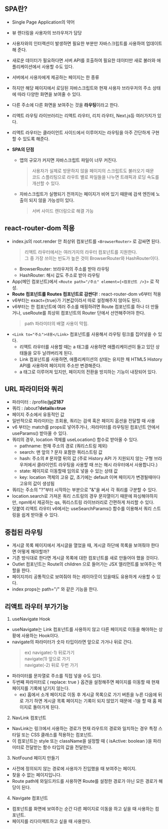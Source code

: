 ## SPA란?

- Single Page Application의 약어
- 뷰 렌더링을 사용자의 브라우저가 담당
- 사용자와의 인터랙션이 발생하면 필요한 부분만 자바스크립트를 사용하여 업데이트해 준다.
- 새로운 데이터가 필요하다면 서버 API를 호출하여 필요한 데이터만 새로 불러와 애플리케이션에서 사용할 수도 있다.
- 서버에서 사용자에게 제공하는 페이지는 한 종류
- 하지만 해당 페이지에서 로딩된 자바스크립트와 현재 사용자 브라우저의 주소 상태에 따라 다양한 화면을 보여줄 수 있다.
- 다른 주소에 다른 화면을 보여주는 것을 **라우팅**이라고 한다.
- 리액트 라우팅 라이브러리는 리액트 라우터, 리치 라우터, Next.js등 여러가지가 있다.
- 리액트 라우터는 클라이언트 사이드에서 이루어지는 라우팅을 아주 간단하게 구현할 수 있도록 해준다.

- **SPA의 단점**
  - 앱의 규모가 커지면 자바스크립트 파일이 너무 커진다.
    > 사용자가 실제로 방문하지 않을 페이지의 스크립트도 불러오기 때문  
    > 코드 스플리팅으로 라우트 별로 파일들을 나누면 트래픽과 로딩 속도를 개선할 수 있다.
  - 자바스크립트가 실행되기 전까지는 페이지가 비어 있기 때문에 검색 엔진에 노출이 되지 않을 가능성이 있다.
    > 서버 사이드 렌더링으로 해결 가능

## react-router-dom 적용

- index.js의 root.render 안 최상위 컴포넌트를 `<BrowserRouter>` 로 감싸면 된다.
  > 리액트 라우터에서는 여러가지의 라우터 컴포넌트를 지원한다.  
  > 그 중 가장 쓰이는 빈도가 높은 것이 BrowserRouter와 HashRouter이다.
  - BrowserRouter: 브라우저의 주소를 받아 라우팅
  - HashRouter: 해시 값도 주소로 받아 라우팅
- App(메인 컴포넌트)에서 `<Route path="/주소" element={<컴포넌트 />}>` 로 작성.
- **Route 컴포넌트를 Routes 컴포넌트로 감싼다!** : react-router-dom v6부터 적용
- v6부터는 exact={true}가 기본값이라서 따로 설정해주지 않아도 된다.
- v6부터는 한 컴포넌트에 여러 주소를 매핑하려면 Route 컴포넌트를 하나 더 만들거나, useRoute를 최상위 컴포넌트의 Router 단에서 선언해주어야 한다.
  > path 파라미터의 배열 사용이 막힘.
- `<Link to="주소">내용</Link>` 컴포넌트를 사용해서 라우팅 링크를 집어넣을 수 있다.
  - 리액트 라우터를 사용할 때는 a 태그를 사용하면 애플리케이션이 들고 있던 상태들을 모두 날려버리게 된다.
  - Link 컴포넌트를 사용하면, 애플리케이션의 상태는 유지한 채 HTML5 History API를 사용하여 페이지의 주소만 변경해준다.
  - a 태그로 이루어져 있지만, 페이지의 전환을 방지하는 기능이 내장되어 있다.

## URL 파라미터와 쿼리

- 파라미터 : /profile/**jyj2187**
- 쿼리 : /about?**details=true**
- 페이지 주소에서 유동적인 값
- 일반적으로 파라미터는 조회용, 쿼리는 검색 혹은 페이지 옵션을 전달할 때 사용
- v6 부터는 match를 props로 넣어주거나, :파라미터를 라우팅된 컴포넌트 안에서 useParams() 받아올 수 있다.
- 쿼리의 경우, location 객체를 useLocation() 함수로 받아올 수 있다.
  - pathname: 현재 주소의 경로 (쿼리스트링 제외)
  - search: 맨 앞의 ? 문자 포함한 쿼리스트링 값
  - hash: 주소의 # 문자열 뒤의 값 (주로 History API 가 지원되지 않는 구형 브라우저에서 클라이언트 라우팅을 사용할 때 쓰는 해시 라우터에서 사용합니다.)
  - state: 페이지로 이동할때 임의로 넣을 수 있는 상태 값
  - key: location 객체의 고유 값, 초기에는 default 이며 페이지가 변경될때마다 고유의 값이 생성됨
- 쿼리는 주소의 "?"부터 시작하는 부분으로 "&"을 써서 각 쿼리를 구분할 수 있다.
- location.search로 가져온 쿼리 스트링의 경우 문자열이기 때문에 파싱해야하지만, npm에서 제공하는 qs, 쿼리스트링 라이브러리로 간편하게 처리할 수 있다.
- 덧붙여 리액트 라우터 v6에서는 useSearchParams() 함수를 이용해서 쿼리 스트링을 쉽게 받아올 수 있다.

## 중첩된 라우팅

- 게시글 목록 페이지에서 게시글을 열었을 때, 게시글 하단에 목록을 보여줘야 한다면 어떻게 해야할까?
- 기존 방식대로 한다면 게시글 목록에 대한 컴포넌트를 새로 만들어야 했을 것이다.
- Outlet 컴포넌트는 Route의 children 으로 들어가는 JSX 엘리먼트를 보여주는 역할을 한다.
- 페이지끼리 공통적으로 보여줘야 하는 레이아웃이 있을때도 유용하게 사용할 수 있다.
- index props는 path="/" 와 같은 기능을 한다.

## 리액트 라우터 부가기능

1. useNavigate Hook

- useNavigate는 Link 컴포넌트를 사용하지 않고 다른 페이지로 이동을 해야하는 상황에 사용하는 Hook이다.
- navigate의 파라미터가 숫자 타입이라면 앞으로 가거나 뒤로 간다.
  > ex) navigate(-1) 뒤로가기  
  > navigate(1) 앞으로 가기  
  > navigate(-2) 뒤로 두번 가기
- 파라미터를 문자열로 주소를 직접 넣을 수도 있다.
- 두번째 파라미터로 { replace: true } 옵견을 설정해주면 페이지를 이동할 때 현재 페이지를 기록에 남기지 않는다.
  - ex) 홈에서 소개 페이지로 이동 후 게시글 목록으로 가기 버튼을 누른 다음에 뒤로 가기 하면
    게시글 목록 페이지는 기록이 되지 않았기 때문에 -1을 할 때 홈 페이지로 돌아가게 된다.

2. NavLink 컴포넌트

- NavLink는 링크에서 사용하는 경로가 현재 라우트의 경로와 일치하는 경우 특정 스타일 또는 CSS 클래스를 적용하는 컴포넌트.
- 이 컴포넌트는 style 또는 className을 설정할 때 { isActive: boolean }을 파라미터로 전달받는 함수 타입의 값을 전달한다.

3. NotFound 페이지 만들기

- 사전에 정의되지 않는 경로에 사용자가 진입했을 때 보여주는 페이지.
- 찾을 수 없는 페이지입니다.
- Route path에 와일드카드를 사용하면 Route를 설정한 경로가 아닌 모든 경로가 해당이 된다.

4. Navigate 컴포넌트

- 컴포넌트를 화면에 보여주는 순간 다른 페이지로 이동을 하고 싶을 때 사용하는 컴포넌트.
- 페이지를 리다이렉트하고 싶을 때 사용한다.
